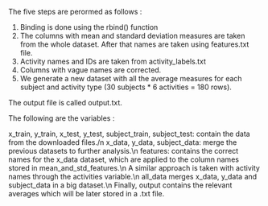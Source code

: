 The five steps are perormed as follows :

1. Binding is done using the rbind() function
2. The columns with mean and standard deviation 
   measures are taken from the whole dataset.
   After that names are taken using features.txt file.
3. Activity names and IDs are taken from activity_labels.txt
4. Columns with vague names are corrected.
5. We generate a new dataset with all the average measures for each subject and activity type (30 subjects * 6 activities = 180 rows). 

The output file is called output.txt.


The following are the variables :

x_train,
y_train,
x_test,
y_test,
subject_train,
subject_test: contain the data from the downloaded files./n
x_data,
y_data,
subject_data: merge the previous datasets to further analysis.\n
features: contains the correct names for the x_data dataset, which are applied to the column names stored in mean_and_std_features.\n
A similar approach is taken with activity names through the activities variable.\n
all_data merges x_data, y_data and subject_data in a big dataset.\n
Finally, output contains the relevant averages which will be later stored in a .txt file. 
